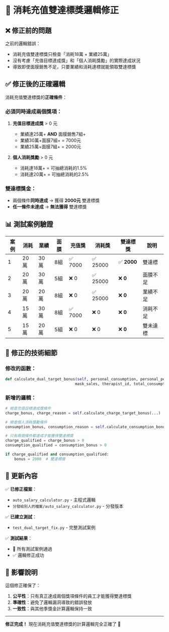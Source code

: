 # 🔧 消耗充值雙達標獎邏輯修正

## ❌ 修正前的問題

之前的邏輯錯誤：
- 消耗充值雙達標獎只檢查「消耗18萬 + 業績25萬」
- 沒有考慮「充值目標達成獎」和「個人消耗獎勵」的實際達成狀況
- 導致即使面膜銷售不足，只要業績和消耗達標就能領取雙達標獎

## ✅ 修正後的正確邏輯

消耗充值雙達標獎的**正確條件**：

### 必須同時達成兩個獎項：

1. **充值目標達成獎** > 0 元
   - 業績達25萬+ **AND** 面膜銷售7組+
   - 業績30萬+面膜7組+ = 7000元
   - 業績25萬+面膜7組+ = 2000元

2. **個人消耗獎勵** > 0 元
   - 消耗達18萬+ = 可抽總消耗的1.5%
   - 消耗達20萬+ = 可抽總消耗的2.5%

### 雙達標獎金：
- 兩個條件**同時達成** → 獲得 **2000元** 雙達標獎
- **任一條件未達成** → **無法獲得** 雙達標獎

## 📊 測試案例驗證

| 案例 | 消耗 | 業績 | 面膜 | 充值獎 | 消耗獎 | 雙達標獎 | 說明 |
|------|------|------|------|--------|--------|----------|------|
| 1 | 20萬 | 30萬 | 8組 | ✅ 7000 | ✅ 25000 | ✅ **2000** | 雙達標 |
| 2 | 20萬 | 30萬 | 5組 | ❌ 0 | ✅ 25000 | ❌ **0** | 面膜不足 |
| 3 | 20萬 | 20萬 | 8組 | ❌ 0 | ✅ 25000 | ❌ **0** | 業績不足 |
| 4 | 15萬 | 30萬 | 8組 | ✅ 7000 | ❌ 0 | ❌ **0** | 消耗不足 |
| 5 | 15萬 | 20萬 | 5組 | ❌ 0 | ❌ 0 | ❌ **0** | 雙未達標 |

## 🎯 修正的技術細節

### 修改的函數：
```python
def calculate_dual_target_bonus(self, personal_consumption, personal_performance, 
                               mask_sales, therapist_id, total_consumption):
```

### 新增的邏輯：
```python
# 檢查充值目標達成獎條件
charge_bonus, charge_reason = self.calculate_charge_target_bonus(...)

# 檢查個人消耗獎勵條件  
consumption_bonus, consumption_reason = self.calculate_consumption_bonus(...)

# 只有兩個條件都達成才能獲得雙達標獎
charge_qualified = charge_bonus > 0
consumption_qualified = consumption_bonus > 0

if charge_qualified and consumption_qualified:
    bonus = 2000  # 雙達標獎
```

## 📝 更新內容

✅ **已修正檔案**：
- `auto_salary_calculator.py` - 主程式邏輯
- `分發給別人的檔案/auto_salary_calculator.py` - 分發版本

✅ **已建立測試**：
- `test_dual_target_fix.py` - 完整測試案例

✅ **測試結果**：
- 🎉 所有測試案例通過
- ✅ 邏輯修正成功

## 🚀 影響說明

這個修正確保了：
1. **公平性**：只有真正達成兩個獎項條件的員工才能獲得雙達標獎
2. **準確性**：避免了邏輯漏洞導致的錯誤發放
3. **一致性**：與其他季獎金計算邏輯保持一致

---

**修正完成！** 現在消耗充值雙達標獎的計算邏輯完全正確了 🎉
